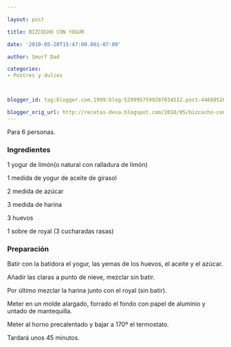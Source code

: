 ```yaml
---

layout: post

title: BIZCOCHO CON YOGUR

date: '2010-05-20T15:47:00.001-07:00'

author: Smurf Dad

categories:
- Postres y dulces



blogger_id: tag:blogger.com,1999:blog-5299957599287034512.post-446605262979242539

blogger_orig_url: http://recetas-desa.blogspot.com/2010/05/bizcocho-con-yogur.html
---
```


Para 6 personas.

<h3>Ingredientes</h3>

1 yogur de limón(o natural con ralladura de limón)

1 medida de yogur de aceite de girasol

2 medida de azúcar

3 medida de harina

3 huevos

1 sobre de royal (3 cucharadas rasas)

<h3>Preparación</h3>

Batir con la batidora el yogur, las yemas de los huevos, el aceite y el azúcar.

Añadir las claras a punto de nieve, mezclar sin batir.

Por último mezclar la harina junto con el royal (sin batir).

Meter en un molde alargado, forrado el fondo con papel de aluminio y untado de mantequilla.

Meter al horno precalentado y bajar a 170&ordm; el termostato.

Tardará unos 45 minutos.

